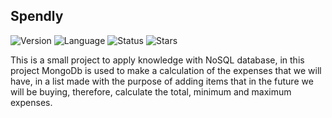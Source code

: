 ## Spendly

![Version](https://img.shields.io/badge/version-1.0.0-blue) ![Language](https://img.shields.io/badge/language-Python-yellow) ![Status](https://img.shields.io/badge/status-Completed-green)
![Stars](https://img.shields.io/github/stars/Luis3Fernando/Spendly?style=social)

This is a small project to apply knowledge with NoSQL database, in this project MongoDb is used to make a calculation of the expenses that we will have, in a list made with the purpose of adding items that in the future we will be buying, therefore, calculate the total, minimum and maximum expenses.
